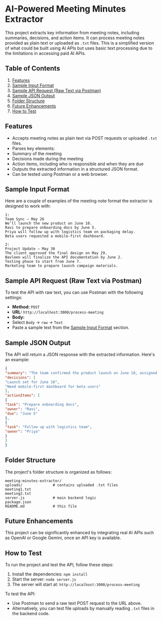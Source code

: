 # AI-Powered Meeting Minutes Extractor
This project extracts key information from meeting notes, including summaries, decisions, and action items. It can process meeting notes provided as plain text or uploaded as `.txt` files. This is a simplified version of what could be built using AI APIs but uses basic text processing due to the limitations in accessing paid AI APIs.



## Table of Contents
1.  [Features](#features)
2.  [Sample Input Format](#sample-input-format)
3.  [Sample API Request (Raw Text via Postman)](#sample-api-request-raw-text-via-postman)
4.  [Sample JSON Output](#sample-json-output)
5.  [Folder Structure](#folder-structure)
6.  [Future Enhancements](#future-enhancements)
7.  [How to Test](#how-to-test)



## Features
*   Accepts meeting notes as plain text via POST requests or uploaded `.txt` files.
*   Parses key elements:
*   Summary of the meeting
*   Decisions made during the meeting
*   Action items, including who is responsible and when they are due
*   Outputs the extracted information in a structured JSON format.
*   Can be tested using Postman or a web browser.





## Sample Input Format
Here are a couple of examples of the meeting note format the extractor is designed to work with:

```
1:
Team Sync – May 26
We’ll launch the new product on June 10.
Ravi to prepare onboarding docs by June 5.
Priya will follow up with logistics team on packaging delay.
Beta users requested a mobile-first dashboard.
```

```
2:
Project Update – May 30
The client approved the final design on May 29.
Navleen will finalize the API documentation by June 2.
Testing phase to start from June 7.
Marketing team to prepare launch campaign materials.
```



## Sample API Request (Raw Text via Postman)
To test the API with raw text, you can use Postman with the following settings:

*   **Method:** `POST`
*   **URL:** `http://localhost:3000/process-meeting`
*   **Body:**
*   Select `Body` -> `raw` -> `Text`
*   Paste a sample text from the [Sample Input Format](#sample-input-format) section.



## Sample JSON Output
The API will return a JSON response with the extracted information. Here's an example:

```json
{
"summary": "The team confirmed the product launch on June 10, assigned onboarding preparation and logistics follow-up, and discussed user feedback on mobile design.",
"decisions": [
"Launch set for June 10",
"Need mobile-first dashboard for beta users"
],
"actionItems": [
{
"task": "Prepare onboarding docs",
"owner": "Ravi",
"due": "June 5"
},
{
"task": "Follow up with logistics team",
"owner": "Priya"
}
]
}
```



## Folder Structure
The project's folder structure is organized as follows:

```
meeting-minutes-extractor/
uploads/              # contains uploaded .txt files
meeting1.txt
meeting2.txt
server.js             # main backend logic
package.json
README.md             # this file
```



## Future Enhancements
This project can be significantly enhanced by integrating real AI APIs such as OpenAI or Google Gemini, once an API key is available.



## How to Test
To run the project and test the API, follow these steps:

1.  Install the dependencies: `npm install`
2.  Start the server: `node server.js`
3.  The server will start at: `http://localhost:3000/process-meeting`

To test the API:

*   Use Postman to send a raw text POST request to the URL above.
*   Alternatively, you can test file uploads by manually reading `.txt` files in the backend code.

